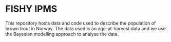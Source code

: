 # FISHY IPMS

This repository hosts data and code used to describe the population of brown trout in Norway. The data used is an age-at-harvest data and we use the Bayesian modelling approach to analyse the data.
